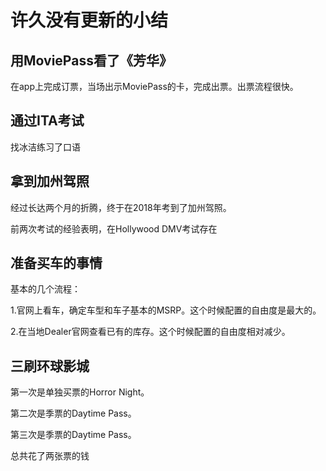 # 许久没有更新的小结

## 用MoviePass看了《芳华》

在app上完成订票，当场出示MoviePass的卡，完成出票。出票流程很快。

## 通过ITA考试

找冰洁练习了口语

## 拿到加州驾照

经过长达两个月的折腾，终于在2018年考到了加州驾照。

前两次考试的经验表明，在Hollywood DMV考试存在

## 准备买车的事情

基本的几个流程：

1.官网上看车，确定车型和车子基本的MSRP。这个时候配置的自由度是最大的。

2.在当地Dealer官网查看已有的库存。这个时候配置的自由度相对减少。

## 三刷环球影城
第一次是单独买票的Horror Night。

第二次是季票的Daytime Pass。

第三次是季票的Daytime Pass。

总共花了两张票的钱
